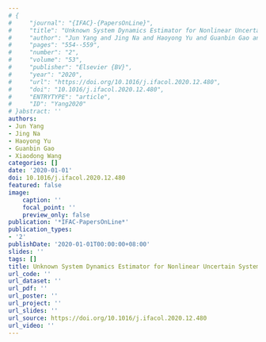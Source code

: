 ```yaml
---
# {
#     "journal": "{IFAC}-{PapersOnLine}",
#     "title": "Unknown System Dynamics Estimator for Nonlinear Uncertain Systems",
#     "author": "Jun Yang and Jing Na and Haoyong Yu and Guanbin Gao and Xiaodong Wang",
#     "pages": "554--559",
#     "number": "2",
#     "volume": "53",
#     "publisher": "Elsevier {BV}",
#     "year": "2020",
#     "url": "https://doi.org/10.1016/j.ifacol.2020.12.480",
#     "doi": "10.1016/j.ifacol.2020.12.480",
#     "ENTRYTYPE": "article",
#     "ID": "Yang2020"
# }abstract: ''
authors:
- Jun Yang
- Jing Na
- Haoyong Yu
- Guanbin Gao
- Xiaodong Wang
categories: []
date: '2020-01-01'
doi: 10.1016/j.ifacol.2020.12.480
featured: false
image:
    caption: ''
    focal_point: ''
    preview_only: false
publication: '*IFAC-PapersOnLine*'
publication_types:
- '2'
publishDate: '2020-01-01T00:00:00+08:00'
slides: ''
tags: []
title: Unknown System Dynamics Estimator for Nonlinear Uncertain Systems
url_code: ''
url_dataset: ''
url_pdf: ''
url_poster: ''
url_project: ''
url_slides: ''
url_source: https://doi.org/10.1016/j.ifacol.2020.12.480
url_video: ''
---
```

